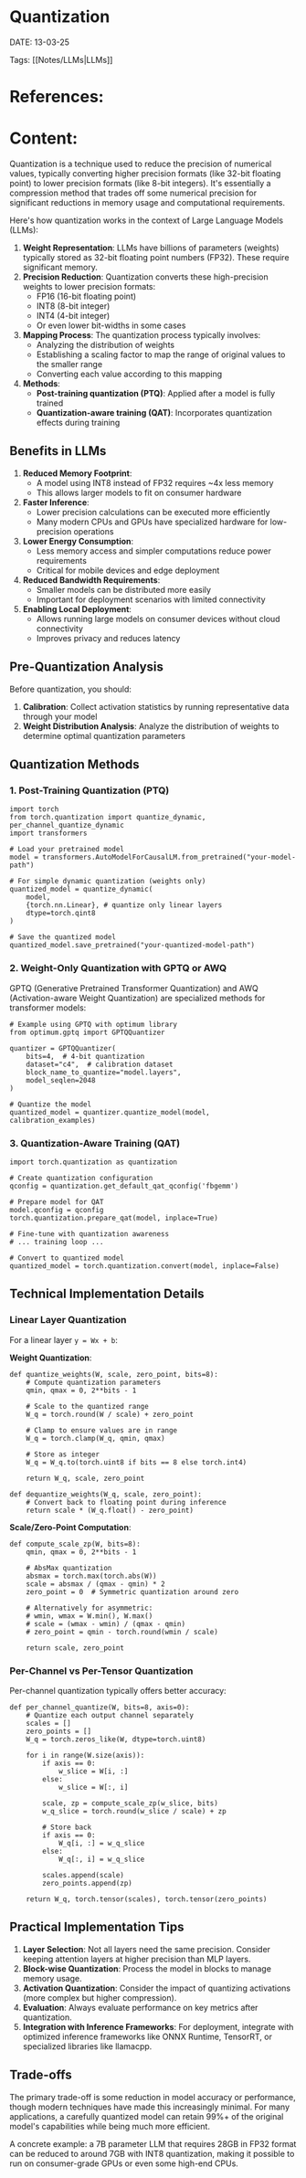 
# Quantization


DATE:  13-03-25


Tags: [[Notes/LLMs|LLMs]] 

# References:




# Content:

Quantization is a technique used to reduce the precision of numerical values, typically converting higher precision formats (like 32-bit floating point) to lower precision formats (like 8-bit integers). It's essentially a compression method that trades off some numerical precision for significant reductions in memory usage and computational requirements.

Here's how quantization works in the context of Large Language Models (LLMs):

1. **Weight Representation**: LLMs have billions of parameters (weights) typically stored as 32-bit floating point numbers (FP32). These require significant memory.
2. **Precision Reduction**: Quantization converts these high-precision weights to lower precision formats:
    - FP16 (16-bit floating point)
    - INT8 (8-bit integer)
    - INT4 (4-bit integer)
    - Or even lower bit-widths in some cases
3. **Mapping Process**: The quantization process typically involves:
    - Analyzing the distribution of weights
    - Establishing a scaling factor to map the range of original values to the smaller range
    - Converting each value according to this mapping
4. **Methods**:
    - **Post-training quantization (PTQ)**: Applied after a model is fully trained
    - **Quantization-aware training (QAT)**: Incorporates quantization effects during training

## Benefits in LLMs

1. **Reduced Memory Footprint**:
    - A model using INT8 instead of FP32 requires ~4x less memory
    - This allows larger models to fit on consumer hardware
2. **Faster Inference**:
    - Lower precision calculations can be executed more efficiently
    - Many modern CPUs and GPUs have specialized hardware for low-precision operations
3. **Lower Energy Consumption**:
    - Less memory access and simpler computations reduce power requirements
    - Critical for mobile devices and edge deployment
4. **Reduced Bandwidth Requirements**:
    - Smaller models can be distributed more easily
    - Important for deployment scenarios with limited connectivity
5. **Enabling Local Deployment**:
    - Allows running large models on consumer devices without cloud connectivity
    - Improves privacy and reduces latency


## Pre-Quantization Analysis

Before quantization, you should:

1. **Calibration**: Collect activation statistics by running representative data through your model
2. **Weight Distribution Analysis**: Analyze the distribution of weights to determine optimal quantization parameters

## Quantization Methods

### 1. Post-Training Quantization (PTQ)

```
import torch
from torch.quantization import quantize_dynamic, per_channel_quantize_dynamic
import transformers

# Load your pretrained model
model = transformers.AutoModelForCausalLM.from_pretrained("your-model-path")

# For simple dynamic quantization (weights only)
quantized_model = quantize_dynamic(
    model, 
    {torch.nn.Linear}, # quantize only linear layers
    dtype=torch.qint8
)

# Save the quantized model
quantized_model.save_pretrained("your-quantized-model-path")
```
### 2. Weight-Only Quantization with GPTQ or AWQ

GPTQ (Generative Pretrained Transformer Quantization) and AWQ (Activation-aware Weight Quantization) are specialized methods for transformer models:

```
# Example using GPTQ with optimum library
from optimum.gptq import GPTQQuantizer

quantizer = GPTQQuantizer(
    bits=4,  # 4-bit quantization
    dataset="c4",  # calibration dataset
    block_name_to_quantize="model.layers",
    model_seqlen=2048
)

# Quantize the model
quantized_model = quantizer.quantize_model(model, calibration_examples)
```
### 3. Quantization-Aware Training (QAT)

```
import torch.quantization as quantization

# Create quantization configuration
qconfig = quantization.get_default_qat_qconfig('fbgemm')

# Prepare model for QAT
model.qconfig = qconfig
torch.quantization.prepare_qat(model, inplace=True)

# Fine-tune with quantization awareness
# ... training loop ...

# Convert to quantized model
quantized_model = torch.quantization.convert(model, inplace=False)
```


## Technical Implementation Details

### Linear Layer Quantization

For a linear layer `y = Wx + b`:

**Weight Quantization**:

	def quantize_weights(W, scale, zero_point, bits=8):
		# Compute quantization parameters
		qmin, qmax = 0, 2**bits - 1
		
		# Scale to the quantized range
		W_q = torch.round(W / scale) + zero_point
		
		# Clamp to ensure values are in range
		W_q = torch.clamp(W_q, qmin, qmax)
		
		# Store as integer
		W_q = W_q.to(torch.uint8 if bits == 8 else torch.int4)
		
		return W_q, scale, zero_point
		
	def dequantize_weights(W_q, scale, zero_point):
		# Convert back to floating point during inference
		return scale * (W_q.float() - zero_point)


**Scale/Zero-Point Computation**:

	def compute_scale_zp(W, bits=8):
		qmin, qmax = 0, 2**bits - 1
		
		# AbsMax quantization
		absmax = torch.max(torch.abs(W))
		scale = absmax / (qmax - qmin) * 2
		zero_point = 0  # Symmetric quantization around zero
		
		# Alternatively for asymmetric:
		# wmin, wmax = W.min(), W.max()
		# scale = (wmax - wmin) / (qmax - qmin)
		# zero_point = qmin - torch.round(wmin / scale)
		
		return scale, zero_point


### Per-Channel vs Per-Tensor Quantization

Per-channel quantization typically offers better accuracy:

	def per_channel_quantize(W, bits=8, axis=0):
		# Quantize each output channel separately
		scales = []
		zero_points = []
		W_q = torch.zeros_like(W, dtype=torch.uint8)
		
		for i in range(W.size(axis)):
			if axis == 0:
				w_slice = W[i, :]
			else:
				w_slice = W[:, i]
				
			scale, zp = compute_scale_zp(w_slice, bits)
			w_q_slice = torch.round(w_slice / scale) + zp
			
			# Store back
			if axis == 0:
				W_q[i, :] = w_q_slice
			else:
				W_q[:, i] = w_q_slice
				
			scales.append(scale)
			zero_points.append(zp)
			
		return W_q, torch.tensor(scales), torch.tensor(zero_points)


## Practical Implementation Tips

1. **Layer Selection**: Not all layers need the same precision. Consider keeping attention layers at higher precision than MLP layers.
2. **Block-wise Quantization**: Process the model in blocks to manage memory usage.
3. **Activation Quantization**: Consider the impact of quantizing activations (more complex but higher compression).
4. **Evaluation**: Always evaluate performance on key metrics after quantization.
5. **Integration with Inference Frameworks**: For deployment, integrate with optimized inference frameworks like ONNX Runtime, TensorRT, or specialized libraries like llamacpp.

## Trade-offs

The primary trade-off is some reduction in model accuracy or performance, though modern techniques have made this increasingly minimal. For many applications, a carefully quantized model can retain 99%+ of the original model's capabilities while being much more efficient.

A concrete example: a 7B parameter LLM that requires 28GB in FP32 format can be reduced to around 7GB with INT8 quantization, making it possible to run on consumer-grade GPUs or even some high-end CPUs.





